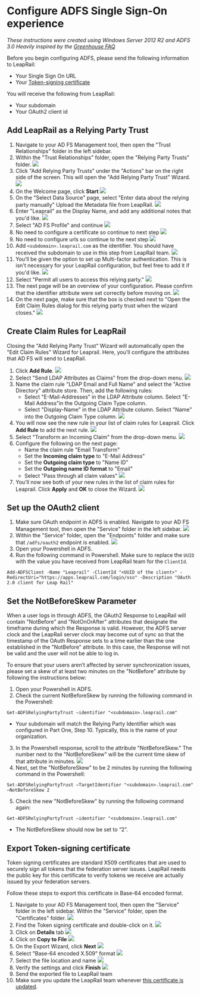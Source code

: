 # Configure ADFS Single Sign-On experience

*These instructions were created using Windows Server 2012 R2 and ADFS 3.0*
*Heavily inspired by the [Greenhouse FAQ](https://support.greenhouse.io/hc/en-us/articles/209926626)*

Before you begin configuring ADFS, please send the following information to LeapRail:

* Your Single Sign On URL
* Your [Token-signing certificate](#export-token-signing-certificate)

You will receive the following from LeapRail:

* Your subdomain
* Your OAuth2 client id

## Add LeapRail as a Relying Party Trust

1. Navigate to your AD FS Management tool, then open the "Trust Relationships" folder in the left sidebar.
1. Within the "Trust Relationships" folder, open the "Relying Party Trusts" folder.
![](../assets/authentication/adfs/adfsfaq1.png)
1. Click "Add Relying Party Trusts" under the "Actions" bar on the right side of the screen. This will open the "Add Relying Party Trust" Wizard.
![](../assets/authentication/adfs/adfsfaq2.png)
1. On the Welcome page, click **Start**
![](../assets/authentication/adfs/adfsfaq3.png)
1. On the "Select Data Source" page, select "Enter data about the relying party manually" Upload the Metadata file from LeapRail.
![](../assets/authentication/adfs/adfsfaq4.png)
1. Enter "Leaprail" as the Display Name, and add any additional notes that you'd like.
![](../assets/authentication/adfs/adfsfaq5.png)
1. Select "AD FS Profile" and continue
![](../assets/authentication/adfs/adfsfaq6.png)
1. No need to configure a certificate so continue to next step
![](../assets/authentication/adfs/adfsfaq7.png)
1. No need to configure urls so continue to the next step
![](../assets/authentication/adfs/adfsfaq8.png)
1. Add `<subdomain>.leaprail.com` as the identifier. You should have received the subdomain to use in this step from LeapRail team.
![](../assets/authentication/adfs/adfsfaq9.png)
1. You’ll be given the option to set up Multi-factor authentication. This is isn't necessary for your LeapRail configuration, but feel free to add it if you'd like.
![](../assets/authentication/adfs/adfsfaq10.png)
1. Select "Permit all users to access this relying party."
![](../assets/authentication/adfs/adfsfaq11.png)
1. The next page will be an overview of your configuration. Please confirm that the identifier attribute were set correctly before moving on.
![](../assets/authentication/adfs/adfsfaq12.png)
1. On the next page, make sure that the box is checked next to "Open the Edit Claim Rules dialog for this relying party trust when the wizard closes."
![](../assets/authentication/adfs/adfsfaq13.png)

## Create Claim Rules for LeapRail

Closing the "Add Relying Party Trust" Wizard will automatically open the "Edit Claim Rules" Wizard for Leaprail. Here, you'll configure the attributes that AD FS will send to LeapRail.

1. Click **Add Rule**.
![](../assets/authentication/adfs/adfsfaq14.png)
1. Select "Send LDAP Attributes as Claims" from the drop-down menu.
![](../assets/authentication/adfs/adfsfaq15.png)
1. Name the claim rule "LDAP Email and Full Name" and select the "Active Directory" attribute store. Then, add the following rules:
   * Select "E-Mail-Addresses" in the LDAP Attribute column. Select "E-Mail Address"in the Outgoing Claim Type column.
   * Select "Display-Name" in the LDAP Attribute column. Select "Name" into the Outgoing Claim Type column.
![](../assets/authentication/adfs/adfsfaq16.png)
1. You will now see the new rule in your list of claim rules for Leaprail. Click **Add Rule** to add the next rule.
![](../assets/authentication/adfs/adfsfaq17.png)
1. Select "Transform an Incoming Claim" from the drop-down menu.
![](../assets/authentication/adfs/adfsfaq18.png)
1. Configure the following on the next page:
   * Name the claim rule "Email Transform"
   * Set the **Incoming claim type** to "E-Mail Address"
   * Set the **Outgoing claim type** to "Name ID"
   * Set the **Outgoing name ID format** to "Email"
   * Select "Pass through all claim values"
![](../assets/authentication/adfs/adfsfaq19.png)
1. You'll now see both of your new rules in the list of claim rules for Leaprail. Click **Apply** and **OK** to close the Wizard.
![](../assets/authentication/adfs/adfsfaq20.png)

## Set up the OAuth2 client

1. Make sure OAuth endpoint in ADFS is enabled. Navigate to your AD FS Management tool, then open the "Service" folder in the left sidebar.
![](../assets/authentication/adfs/adfsfaq22.png)
1. Within the "Service" folder, open the "Endpoints" folder and make sure that `/adfs/oauth2` endpoint is enabled.
![](../assets/authentication/adfs/adfsfaq23.png)
1. Open your Powershell in ADFS.
1. Run the following command in Powershell. Make sure to replace the `UUID` with the value you have received from LeapRail team for the `ClientId`.
```
Add-ADFSClient -Name "Leaprail" -ClientId "<UUID of the client>" -RedirectUri="https://apps.leaprail.com/login/sso" -Description "OAuth 2.0 client for Leap Rail" 
```

## Set the NotBeforeSkew Parameter

When a user logs in through ADFS, the OAuth2 Response to LeapRail will contain "NotBefore" and "NotOnOrAfter" attributes that designate the timeframe during which the Response is valid. However, the ADFS server clock and the LeapRail server clock may become out of sync so that the timestamp of the OAuth Response sets to a time earlier than the one established in the "NotBefore" attribute. In this case, the Response will not be valid and the user will not be able to log in.

To ensure that your users aren’t affected by server synchronization issues, please set a skew of at least two minutes on the "NotBefore" attribute by following the instructions below:

1. Open your Powershell in ADFS.
2. Check the current NotBeforeSkew by running the following command in the Powershell:
```
Get-ADFSRelyingPartyTrust –identifier "<subdomain>.leaprail.com"
```
   * Your subdomain will match the Relying Party Identifier which was configured in Part One, Step 10. Typically, this is the name of your organization.
3. In the Powershell response, scroll to the attribute "NotBeforeSkew." The number next to the "NotBeforeSkew" will be the current time skew of that attribute in minutes.
![](../assets/authentication/adfs/adfsfaq21.png)
4. Next, set the "NotBeforeSkew" to be 2 minutes by running the following command in the Powershell:
```
Set-ADFSRelyingPartyTrust –TargetIdentifier "<subdomain>.leaprail.com" –NotBeforeSkew 2
```
5. Check the new "NotBeforeSkew" by running the following command again:
```
Get-ADFSRelyingPartyTrust –identifier "<subdomain>.leaprail.com"
```
   * The NotBeforeSkew should now be set to “2”.

## Export Token-signing certificate

Token signing certificates are standard X509 certificates that are used to securely sign all tokens that the federation server issues. LeapRail needs the
public key for this certificate to verify tokens we receive are actually issued by your federation servers.

Follow these steps to export this certificate in Base-64 encoded format.

1. Navigate to your AD FS Management tool, then open the "Service" folder in the left sidebar. Within the "Service" folder, open the "Certificates" folder.
![](../assets/authentication/adfs/adfsfaq24.png)
1. Find the Token signing certificate and double-click on it.
![](../assets/authentication/adfs/adfsfaq25.png)
1. Click on **Details** tab
![](../assets/authentication/adfs/adfsfaq26.png)
1. Click on **Copy to File**
![](../assets/authentication/adfs/adfsfaq27.png)
1. On the Export Wizard, click **Next**
![](../assets/authentication/adfs/adfsfaq28.png)
1. Select "Base-64 encoded X.509" format
![](../assets/authentication/adfs/adfsfaq29.png)
1. Select the file location and name
![](../assets/authentication/adfs/adfsfaq30.png)
1. Verify the settings and click **Finish**
![](../assets/authentication/adfs/adfsfaq31.png)
1. Send the exported file to LeapRail team
1. Make sure you update the LeapRail team whenever [this certificate is updated](https://technet.microsoft.com/en-us/library/dn781426.aspx).
